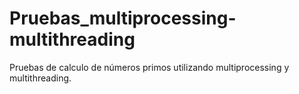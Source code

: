 # Pruebas_multiprocessing-multithreading

Pruebas de calculo de números primos utilizando multiprocessing y multithreading.